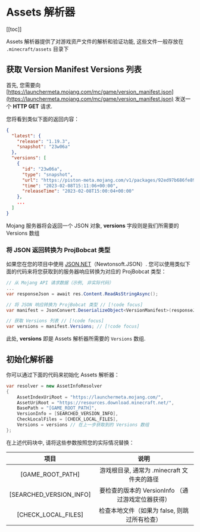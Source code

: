 # Assets 解析器

[[toc]]

Assets 解析器提供了对游戏资产文件的解析和验证功能, 这些文件一般存放在
`.minecraft/assets` 目录下

## 获取 Version Manifest Versions 列表

首先, 您需要向 [https://launchermeta.mojang.com/mc/game/version_manifest.json](https://launchermeta.mojang.com/mc/game/version_manifest.json)
发送一个 **HTTP GET** 请求. 

您将看到类似下面的返回内容：

```json
{
  "latest": {
    "release": "1.19.3",
    "snapshot": "23w06a"
  },
  "versions": [
    {
      "id": "23w06a",
      "type": "snapshot",
      "url": "https://piston-meta.mojang.com/v1/packages/92ed97b686fe8904d8ec00fd486c435582fd0155/23w06a.json",
      "time": "2023-02-08T15:11:06+00:00",
      "releaseTime": "2023-02-08T15:00:04+00:00"
    },
    ...
  ]
}
```

Mojang 服务器将会返回一个 JSON 对象, **versions** 字段则是我们所需要的 Versions 数组

### 将 JSON 返回转换为 ProjBobcat 类型

如果您在您的项目中使用 [JSON.NET](https://www.newtonsoft.com/json)（Newtonsoft.JSON）. 
您可以使用类似下面的代码来将您获取到的服务器响应转换为对应的 ProjBobcat 类型：

```c#
// 从 Mojang API 请求数据（示例, 非实际代码）
...
var responseJson = await res.Content.ReadAsStringAsync();

// 将 JSON 响应转换为 ProjBobcat 类型 // [!code focus]
var manifest = JsonConvert.DeserializeObject<VersionManifest>(responseJson); // [!code focus]

// 获取 Versions 列表 // [!code focus]
var versions = manifest.Versions; // [!code focus]
```

此处, **versions** 即是 Assets 解析器所需要的 `Versions` 数组. 


## 初始化解析器

你可以通过下面的代码来初始化 Assets 解析器：

```c#
var resolver = new AssetInfoResolver
{
    AssetIndexUriRoot = "https://launchermeta.mojang.com/",
    AssetUriRoot = "https://resources.download.minecraft.net/",
    BasePath = "[GAME_ROOT_PATH]",
    VersionInfo = [SEARCHED_VERSION_INFO],
    CheckLocalFiles = [CHECK_LOCAL_FILES],
    Versions = versions // 在上一步获取到的 Versions 数组
};
```

在上述代码块中, 请将这些参数按照您的实际情况替换：

|           项目            |               说明                |
|:-----------------------:|:-------------------------------:|
|    [GAME_ROOT_PATH]     |   游戏根目录, 通常为 .minecraft 文件夹的路径   |
| [SEARCHED_VERSION_INFO] | 要检查的版本的 VersionInfo （通过游戏定位器获得） |
|   [CHECK_LOCAL_FILES]   |    检查本地文件（如果为 false, 则跳过所有检查）    |


